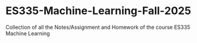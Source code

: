 # ES335-Machine-Learning-Fall-2025
Collection of all the Notes/Assignment and Homework of the course ES335 Machine Learning

